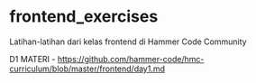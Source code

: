 # frontend_exercises
Latihan-latihan dari kelas frontend di Hammer Code Community

D1 MATERI - https://github.com/hammer-code/hmc-curriculum/blob/master/frontend/day1.md

